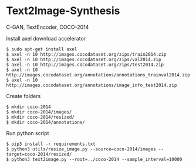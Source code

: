 # Text2Image-Synthesis
C-GAN, TextEncoder, COCO-2014

Install axel download accelerator
~~~
$ sudo apt-get install axel
$ axel -n 10 http://images.cocodataset.org/zips/train2014.zip
$ axel -n 10 http://images.cocodataset.org/zips/val2014.zip
$ axel -n 10 http://images.cocodataset.org/zips/test2014.zip
$ axel -n 10 http://images.cocodataset.org/annotations/annotations_trainval2014.zip
$ axel -n 10 http://images.cocodataset.org/annotations/image_info_test2014.zip
~~~
Create folders
~~~
$ mkdir coco-2014
$ mkdir coco-2014/images/
$ mkdir coco-2014/resized/
$ mkdir coco-2014/annotations/
~~~
Run python script
~~~
$ pip3 install -r requirements.txt
$ python3 utils/resize_image.py --source=coco-2014/images --target=coco-2014/resized/
$ python3 text2image.py --root=../coco-2014 --sample_interval=10000
~~~